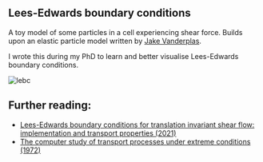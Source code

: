 Lees-Edwards boundary conditions
---

A toy model of some particles in a cell experiencing shear force. Builds upon an elastic particle model written by [Jake Vanderplas](https://github.com/jakevdp).

I wrote this during my PhD to learn and better visualise Lees-Edwards boundary conditions.

![lebc](https://github.com/user-attachments/assets/5c610243-70a7-4d4c-8183-bc41cd069568)

Further reading:
---

* [Lees-Edwards boundary conditions for translation invariant shear flow: implementation and transport properties (2021)](https://arxiv.org/abs/2104.12857)
* [The computer study of transport processes under extreme conditions (1972)](https://iopscience.iop.org/article/10.1088/0022-3719/5/15/006)
